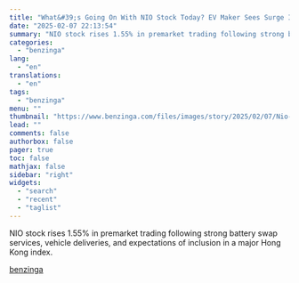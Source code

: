 ```yaml
---
title: "What&#39;s Going On With NIO Stock Today? EV Maker Sees Surge In Battery Swap Services"
date: "2025-02-07 22:13:54"
summary: "NIO stock rises 1.55% in premarket trading following strong battery swap services, vehicle deliveries, and expectations of inclusion in a major Hong Kong index."
categories:
  - "benzinga"
lang:
  - "en"
translations:
  - "en"
tags:
  - "benzinga"
menu: ""
thumbnail: "https://www.benzinga.com/files/images/story/2025/02/07/Nio-Photo-by-Sundry-Photography-on-Shutt.jpeg"
lead: ""
comments: false
authorbox: false
pager: true
toc: false
mathjax: false
sidebar: "right"
widgets:
  - "search"
  - "recent"
  - "taglist"
---
```


NIO stock rises 1.55% in premarket trading following strong battery swap services, vehicle deliveries, and expectations of inclusion in a major Hong Kong index.

[benzinga](https://www.benzinga.com/25/02/43560265/whats-going-on-with-nio-stock-today)
